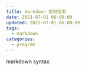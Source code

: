 ```yaml
---
title: markdown 使用指南
date: 2021-07-01 06:00:00
updated: 2021-07-01 06:00:00
tags:
  - markdown
categories: 
  - program
---
```


markdown syntax.

<!-- more -->

